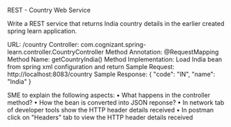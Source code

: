 REST - Country Web Service 

Write a REST service that returns India country details in the earlier created spring learn application.

URL: /country
Controller: com.cognizant.spring-learn.controller.CountryController
Method Annotation: @RequestMapping
Method Name: getCountryIndia()
Method Implementation: Load India bean from spring xml configuration and return
Sample Request: http://localhost:8083/country
Sample Response:
{
  "code": "IN",
  "name": "India"
}

SME to explain the following aspects:
•	What happens in the controller method?
•	How the bean is converted into JSON reponse?
•	In network tab of developer tools show the HTTP header details received
•	In postman click on "Headers" tab to view the HTTP header details received
